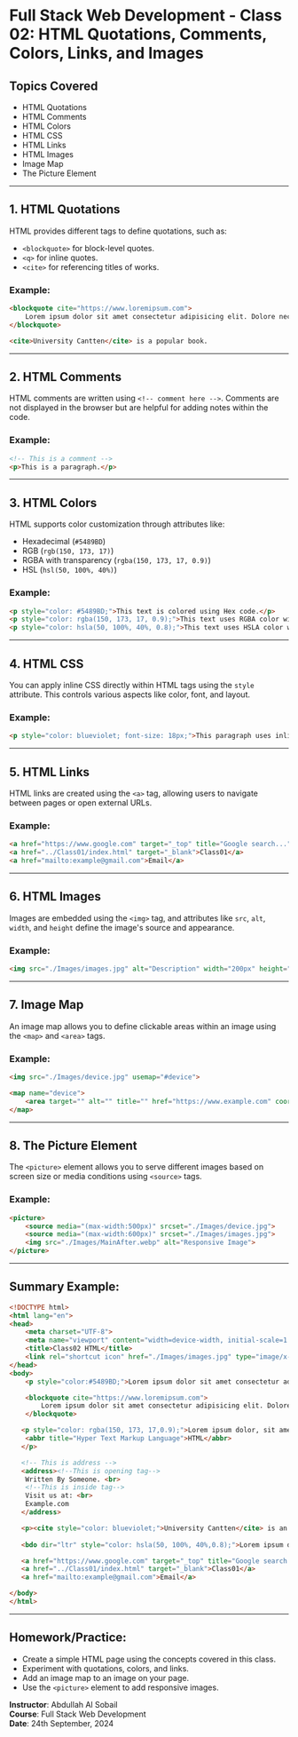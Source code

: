 # Full Stack Web Development - Class 02: HTML Quotations, Comments, Colors, Links, and Images

## Topics Covered
- HTML Quotations
- HTML Comments
- HTML Colors
- HTML CSS
- HTML Links
- HTML Images
- Image Map
- The Picture Element

---

## 1. HTML Quotations
HTML provides different tags to define quotations, such as:
- `<blockquote>` for block-level quotes.
- `<q>` for inline quotes.
- `<cite>` for referencing titles of works.

### Example:
```html
<blockquote cite="https://www.loremipsum.com">
    Lorem ipsum dolor sit amet consectetur adipisicing elit. Dolore necessitatibus distinctio cupiditate provident.
</blockquote>

<cite>University Cantten</cite> is a popular book.
```

---

## 2. HTML Comments
HTML comments are written using `<!-- comment here -->`. Comments are not displayed in the browser but are helpful for adding notes within the code.

### Example:
```html
<!-- This is a comment -->
<p>This is a paragraph.</p>
```

---

## 3. HTML Colors
HTML supports color customization through attributes like:
- Hexadecimal (`#5489BD`)
- RGB (`rgb(150, 173, 17)`)
- RGBA with transparency (`rgba(150, 173, 17, 0.9)`)
- HSL (`hsl(50, 100%, 40%)`)

### Example:
```html
<p style="color: #5489BD;">This text is colored using Hex code.</p>
<p style="color: rgba(150, 173, 17, 0.9);">This text uses RGBA color with transparency.</p>
<p style="color: hsla(50, 100%, 40%, 0.8);">This text uses HSLA color with transparency.</p>
```

---

## 4. HTML CSS
You can apply inline CSS directly within HTML tags using the `style` attribute. This controls various aspects like color, font, and layout.

### Example:
```html
<p style="color: blueviolet; font-size: 18px;">This paragraph uses inline CSS.</p>
```

---

## 5. HTML Links
HTML links are created using the `<a>` tag, allowing users to navigate between pages or open external URLs.

### Example:
```html
<a href="https://www.google.com" target="_top" title="Google search...">Google</a>
<a href="../Class01/index.html" target="_blank">Class01</a>
<a href="mailto:example@gmail.com">Email</a>
```

---

## 6. HTML Images
Images are embedded using the `<img>` tag, and attributes like `src`, `alt`, `width`, and `height` define the image's source and appearance.

### Example:
```html
<img src="./Images/images.jpg" alt="Description" width="200px" height="200px">
```

---

## 7. Image Map
An image map allows you to define clickable areas within an image using the `<map>` and `<area>` tags.

### Example:
```html
<img src="./Images/device.jpg" usemap="#device">

<map name="device">
    <area target="" alt="" title="" href="https://www.example.com" coords="138,68,191,172" shape="rect">
</map>
```

---

## 8. The Picture Element
The `<picture>` element allows you to serve different images based on screen size or media conditions using `<source>` tags.

### Example:
```html
<picture>
    <source media="(max-width:500px)" srcset="./Images/device.jpg">
    <source media="(max-width:600px)" srcset="./Images/images.jpg">
    <img src="./Images/MainAfter.webp" alt="Responsive Image">
</picture>
```

---

## Summary Example:
```html
<!DOCTYPE html>
<html lang="en">
<head>
    <meta charset="UTF-8">
    <meta name="viewport" content="width=device-width, initial-scale=1.0">
    <title>Class02 HTML</title>
    <link rel="shortcut icon" href="./Images/images.jpg" type="image/x-icon">
</head>
<body>
    <p style="color:#5489BD;">Lorem ipsum dolor sit amet consectetur adipisicing elit. Cupiditate, vel placeat rerum atque dolor corporis magnam quaerat commodi reiciendis sapiente amet molestiae eum modi molestias incidunt, vero quidem iste quisquam!</p>

    <blockquote cite="https://www.loremipsum.com">
        Lorem ipsum dolor sit amet consectetur adipisicing elit. Dolore necessitatibus distinctio cupiditate provident, eos nam tempore sit similique architecto ea delectus obcaecati quos magni fugiat dicta sapiente. Dignissimos, earum ipsa.
    </blockquote>

   <p style="color: rgba(150, 173, 17,0.9);">Lorem ipsum dolor, sit amet consectetur adipisicing elit. Rem soluta earum quam. Hic aspernatur cum in dolore, <!--<q>sequi omnis voluptatem blanditiis</q>--> eum doloremque amet ut temporibus suscipit! Unde, exercitationem necessitatibus?
    <abbr title="Hyper Text Markup Language">HTML</abbr>
   </p>

   <!-- This is address -->
   <address><!--This is opening tag-->
    Written By Someone. <br>
    <!--This is inside tag-->
    Visit us at: <br>
    Example.com
   </address>

   <p><cite style="color: blueviolet;">University Cantten</cite> is an popular book</p>
   
   <bdo dir="ltr" style="color: hsla(50, 100%, 40%,0.8);">Lorem ipsum dolor sit amet consectetur </bdo>

   <a href="https://www.google.com" target="_top" title="Google search...">Google</a>
   <a href="../Class01/index.html" target="_blank">Class01</a>
   <a href="mailto:example@gmail.com">Email</a>

</body>
</html>
```

---

## Homework/Practice:
- Create a simple HTML page using the concepts covered in this class.
- Experiment with quotations, colors, and links.
- Add an image map to an image on your page.
- Use the `<picture>` element to add responsive images.

**Instructor**: Abdullah Al Sobail  
**Course**: Full Stack Web Development  
**Date**: 24th September, 2024
